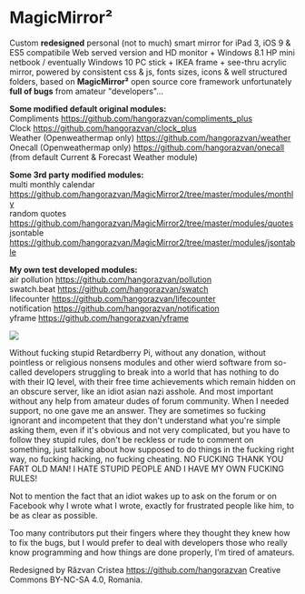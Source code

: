 # MagicMirror&sup2;

Custom <b>redesigned</b> personal (not to much) smart mirror for iPad 3, iOS 9 & ES5 compatibile Web served version and HD monitor + Windows 8.1 HP mini netbook / eventually Windows 10 PC stick + IKEA frame + see-thru acrylic mirror, powered by consistent css & js, fonts sizes, icons & well structured folders, based on <b>MagicMirror&sup2;</b> open source core framework unfortunately <b>full of bugs</b> from amateur "developers"...

<b>Some modified default original modules:</b>
<br>Compliments https://github.com/hangorazvan/compliments_plus
<br>Clock https://github.com/hangorazvan/clock_plus
<br>Weather (Openweathermap only) https://github.com/hangorazvan/weather
<br>Onecall (Openweathermap only) https://github.com/hangorazvan/onecall
<br>(from default Current & Forecast Weather module)

<b>Some 3rd party modified modules:</b>
<br>multi monthly calendar https://github.com/hangorazvan/MagicMirror2/tree/master/modules/monthly
<br>random quotes https://github.com/hangorazvan/MagicMirror2/tree/master/modules/quotes
<br>jsontable https://github.com/hangorazvan/MagicMirror2/tree/master/modules/jsontable

<b>My own test developed modules:</b>
<br>air pollution https://github.com/hangorazvan/pollution
<br>swatch.beat https://github.com/hangorazvan/swatch
<br>lifecounter https://github.com/hangorazvan/lifecounter
<br>notification https://github.com/hangorazvan/notification
<br>yframe https://github.com/hangorazvan/yframe

<img src=https://github.com/hangorazvan/MagicMirror2/blob/master/HD.png>

Without fucking stupid Retardberry Pi, without any donation, without pointless or religious nonsens modules and other wierd software from so-called developers struggling to break into a world that has nothing to do with their IQ level, with their free time achievements which remain hidden on an obscure server, like an idiot asian nazi asshole. And most important without any help from amateur dudes of forum community. When I needed support, no one gave me an answer. They are sometimes so fucking ignorant and incompetent that they don't understand what you're simple asking them, even if it's obvious and not very complicated, but you have to follow they stupid rules, don't be reckless or rude to comment on something, just talking about how supposed to do things in the fucking right way, no fucking hacking, no fucking cheating. NO FUCKING THANK YOU FART OLD MAN! I HATE STUPID PEOPLE AND I HAVE MY OWN FUCKING RULES!

Not to mention the fact that an idiot wakes up to ask on the forum or on Facebook why I wrote what I wrote, exactly for frustrated people like him, to be as clear as possible.

Too many contributors put their fingers where they thought they knew how to fix the bugs, but I would prefer to deal with developers those who really know programming and how things are done properly, I’m tired of amateurs.

Redesigned by Răzvan Cristea
https://github.com/hangorazvan
Creative Commons BY-NC-SA 4.0, Romania.
